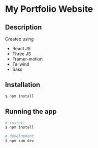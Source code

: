 # My Portfolio Website

## Description

Created using

- React JS
- Three JS
- Framer-motion
- Tailwind
- Sass

## Installation

```bash
$ npm install
```

## Running the app

```bash
# install
$ npm install

# development
$ npm run dev
```
